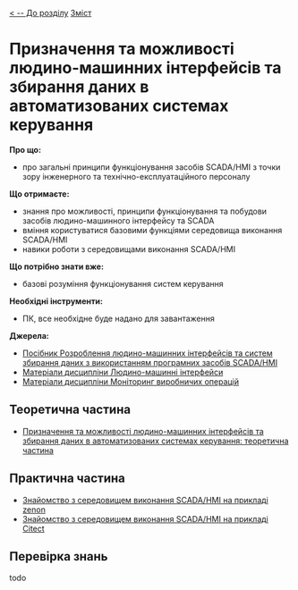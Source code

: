 [< -- До розділу](../README.md)         [Зміст](../../contents.md)

# Призначення та можливості людино-машинних інтерфейсів та збирання даних в автоматизованих системах керування

**Про що:**

- про загальні принципи функціонування засобів SCADA/HMI з точки зору інженерного та технічно-експлуатаційного персоналу  

**Що отримаєте:**

- знання про можливості, принципи функціонування та побудови засобів людино-машинного інтерфейсу та SCADA
- вміння користуватися базовими функціями середовища виконання SCADA/HMI 
- навики роботи з середовищами виконання SCADA/HMI 

**Що потрібно знати вже:**

- базові розуміння функціонування систем керування

**Необхідні інструменти:**

- ПК, все необхідне буде надано для завантаження

**Джерела:** 

- [Посібник Розроблення людино-машинних інтерфейсів та систем збирання даних з використанням програмних засобів SCADA/HMI](https://pupenasan.github.io/hmibook/)
- [Матеріали дисципліни Людино-машинні інтерфейси](https://pupenasan.github.io/hmi)
- [Матеріали дисципліни Моніторинг виробничих операцій](https://pupenasan.github.io/monitorproduction)

## Теоретична частина

- [Призначення та можливості людино-машинних інтерфейсів та збирання даних в автоматизованих системах керування: теоретична частина](teor.md)

## Практична частина

- [Знайомство з середовищем виконання SCADA/HMI на прикладі zenon](labzenon.md)
- [Знайомство з середовищем виконання SCADA/HMI на прикладі Citect](labcitect.md)

## Перевірка знань

todo